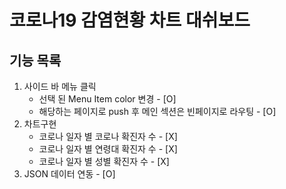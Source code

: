 # 코로나19 감염현황 차트 대쉬보드


## 기능 목록
1. 사이드 바 메뉴 클릭
    - 선택 된 Menu Item color 변경 - [O]  
    - 해당하는 페이지로 push 후 메인 섹션은 빈페이지로 라우팅 - [O] 
2. 차트구현
    - 코로나 일자 별 코로나 확진자 수 - [X] 
    - 코로나 일자 별 연령대 확진자 수 - [X] 
    - 코로나 일자 별 성별 확진자 수  - [X]
3. JSON 데이터 연동 - [O]